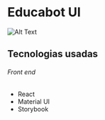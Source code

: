 #  Educabot UI

![Alt Text](https://media.giphy.com/media/xdcSuraRHnZ8N4NKEu/giphy.gif)


## Tecnologias usadas

###### Front end

* React
* Material UI
* Storybook

